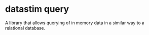 # datastim query
A library that allows querying of in memory data in a similar way to a relational database. 
